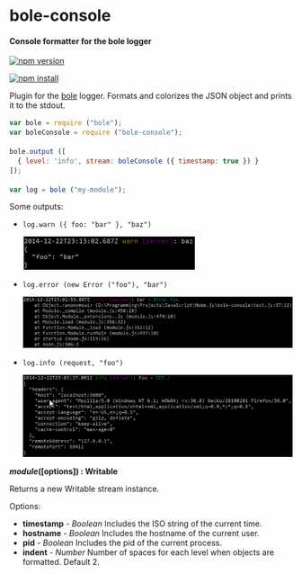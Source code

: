 bole-console
============

#### Console formatter for the bole logger ####

[![npm version][npm-version-image]][npm-url]

[![npm install][npm-install-image]][npm-url]

Plugin for the [bole][bole-url] logger. Formats and colorizes the JSON object and prints it to the stdout.

```javascript
var bole = require ("bole");
var boleConsole = require ("bole-console");

bole.output ([
  { level: 'info', stream: boleConsole ({ timestamp: true }) }
]);

var log = bole ("my-module");
```

Some outputs:

- `log.warn ({ foo: "bar" }, "baz")`

  ![output1][output1]
- `log.error (new Error ("foo"), "bar")`

  ![output2][output2]
- `log.info (request, "foo")`

  ![output3][output3]

<a name="create"></a>
___module_([options]) : Writable__

Returns a new Writable stream instance.

Options:

- __timestamp__ - _Boolean_
  Includes the ISO string of the current time.
- __hostname__ - _Boolean_
  Includes the hostname of the current user.
- __pid__ - _Boolean_
  Includes the pid of the current process.
- __indent__ - _Number_
  Number of spaces for each level when objects are formatted. Default 2.

[npm-version-image]: http://img.shields.io/npm/v/bole-console.svg
[npm-install-image]: https://nodei.co/npm/bole-console.png?mini=true
[npm-url]: https://npmjs.org/package/bole-console
[bole-url]: https://github.com/rvagg/bole
[output1]: https://github.com/gagle/node-bole-console/blob/master/images/output1.png
[output2]: https://github.com/gagle/node-bole-console/blob/master/images/output2.png
[output3]: https://github.com/gagle/node-bole-console/blob/master/images/output3.png